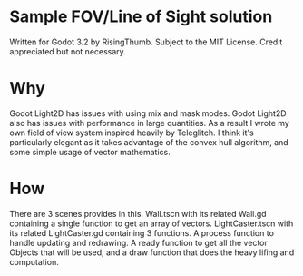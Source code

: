 # Sample FOV/Line of Sight solution

Written for Godot 3.2 by RisingThumb. Subject to the MIT License. Credit appreciated but not necessary.

# Why

Godot Light2D has issues with using mix and mask modes. Godot Light2D also has issues with performance in large quantities. As a result I wrote my own field of view system inspired heavily by Teleglitch. I think it's particularly elegant as it takes advantage of the convex hull algorithm, and some simple usage of vector mathematics.

# How

There are 3 scenes provides in this. Wall.tscn with its related Wall.gd containing a single function to get an array of vectors. LightCaster.tscn with its related LightCaster.gd containing 3 functions. A process function to handle updating and redrawing. A ready function to get all the vector Objects that will be used, and a draw function that does the heavy lifing and computation.
